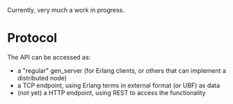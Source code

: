 Currently, very much a work in progress.

# Protocol

The API can be accessed as:
- a "regular" gen_server (for Erlang clients, or others that can implement a distributed node)
- a TCP endpoint, using Erlang terms in external format (or UBF) as data
- (not yet) a HTTP endpoint, using REST to access the functionality

